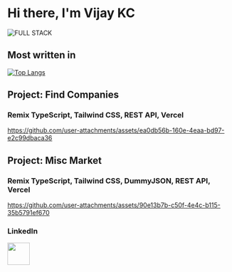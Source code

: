 # Hi there, I'm Vijay KC
![FULL STACK](https://github.com/user-attachments/assets/552378c8-b5e7-4509-b62a-8135082cc3be)

## Most written in
[![Top Langs](https://github-readme-stats.vercel.app/api/top-langs/?username=kcvijay&layout=compact)](https://github.com/anuraghazra/github-readme-stats)

## Project: Find Companies
### Remix TypeScript, Tailwind CSS, REST API, Vercel
https://github.com/user-attachments/assets/ea0db56b-160e-4eaa-bd97-e2c99dbaca36

## Project: Misc Market
### Remix TypeScript, Tailwind CSS, DummyJSON, REST API, Vercel
https://github.com/user-attachments/assets/90e13b7b-c50f-4e4c-b115-35b5791ef670



### LinkedIn

<a href="https://www.linkedin.com/in/vijaykc/" target="_blank"><img height="50" src="https://www.vectorlogo.zone/logos/linkedin/linkedin-ar21.svg" /></a>
